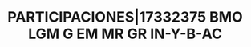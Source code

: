 ---
layout: asset
title: PARTICIPACIONES|17332375 BMO LGM G EM MR GR IN-Y-B-AC
isin: IE00B3BNMF79
---